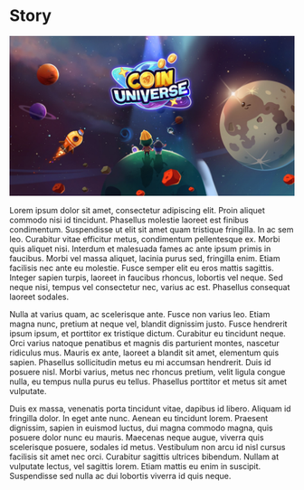 # Story



![](../.gitbook/assets/9d5831b39a49f37c114a2f74021coho5.jfif)

Lorem ipsum dolor sit amet, consectetur adipiscing elit. Proin aliquet commodo nisi id tincidunt. Phasellus molestie laoreet est finibus condimentum. Suspendisse ut elit sit amet quam tristique fringilla. In ac sem leo. Curabitur vitae efficitur metus, condimentum pellentesque ex. Morbi quis aliquet nisi. Interdum et malesuada fames ac ante ipsum primis in faucibus. Morbi vel massa aliquet, lacinia purus sed, fringilla enim. Etiam facilisis nec ante eu molestie. Fusce semper elit eu eros mattis sagittis. Integer sapien turpis, laoreet in faucibus rhoncus, lobortis vel neque. Sed neque nisi, tempus vel consectetur nec, varius ac est. Phasellus consequat laoreet sodales.

Nulla at varius quam, ac scelerisque ante. Fusce non varius leo. Etiam magna nunc, pretium at neque vel, blandit dignissim justo. Fusce hendrerit ipsum ipsum, et porttitor ex tristique dictum. Curabitur eu tincidunt neque. Orci varius natoque penatibus et magnis dis parturient montes, nascetur ridiculus mus. Mauris ex ante, laoreet a blandit sit amet, elementum quis sapien. Phasellus sollicitudin metus eu mi accumsan hendrerit. Duis id posuere nisl. Morbi varius, metus nec rhoncus pretium, velit ligula congue nulla, eu tempus nulla purus eu tellus. Phasellus porttitor et metus sit amet vulputate.

Duis ex massa, venenatis porta tincidunt vitae, dapibus id libero. Aliquam id fringilla dolor. In eget ante nunc. Aenean eu tincidunt lorem. Praesent dignissim, sapien in euismod luctus, dui magna commodo magna, quis posuere dolor nunc eu mauris. Maecenas neque augue, viverra quis scelerisque posuere, sodales id metus. Vestibulum non arcu id nisl cursus facilisis sit amet nec orci. Curabitur sagittis ultrices bibendum. Nullam at vulputate lectus, vel sagittis lorem. Etiam mattis eu enim in suscipit. Suspendisse sed nulla ac dui lobortis viverra id quis neque.
